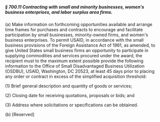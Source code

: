 ##### § 700.11 Contracting with small and minority businesses, women's business enterprises, and labor surplus area firms. #####

(a) Make information on forthcoming opportunities available and arrange time frames for purchases and contracts to encourage and facilitate participation by small businesses, minority-owned firms, and women's business enterprises. To permit USAID, in accordance with the small business provisions of the Foreign Assistance Act of 1961, as amended, to give United States small business firms an opportunity to participate in supplying commodities and services procured under the award, the recipient must to the maximum extent possible provide the following information to the Office of Small Disadvantaged Business Utilization (OSDBU), USAID, Washington, DC 20523, at least 45 days prior to placing any order or contract in excess of the simplified acquisition threshold:

(1) Brief general description and quantity of goods or services;

(2) Closing date for receiving quotations, proposals or bids; and

(3) Address where solicitations or specifications can be obtained.

(b) [Reserved]